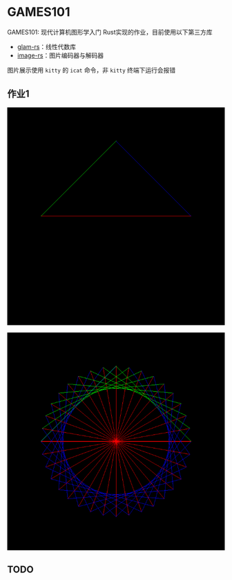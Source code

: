 # GAMES101

GAMES101: 现代计算机图形学入门 Rust实现的作业，目前使用以下第三方库

* [glam-rs](https://github.com/bitshifter/glam-rs)：线性代数库
* [image-rs](https://github.com/image-rs/image)：图片编码器与解码器

图片展示使用 `kitty` 的 `icat` 命令，非 `kitty` 终端下运行会报错

## 作业1

![](./img/hw1_1.png)

![](./img/hw1_2.png)

## TODO

